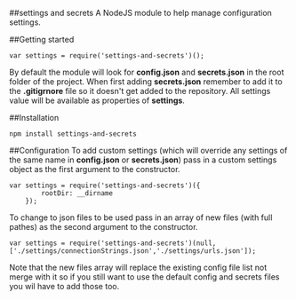 ##settings and secrets
A NodeJS module to help manage configuration settings.

##Getting started
```
var settings = require('settings-and-secrets')();
```

By default the module will look for **config.json** and **secrets.json** in the root folder of the project.
When first adding **secrets.json** remember to add it to the **.gitigrnore** file so it doesn't get added to the repository. 
All settings value will be available as properties of **settings**. 

##Installation
```
npm install settings-and-secrets
```

##Configuration
To add custom settings (which will override any settings of the same name in **config.json** or **secrets.json**) pass in a custom settings object as the first argument to the constructor. 

```
var settings = require('settings-and-secrets')({
		rootDir: __dirname
	});
```

To change to json files to be used pass in an array of new files (with full pathes) as the second argument to the constructor.

```
var settings = require('settings-and-secrets')(null,['./settings/connectionStrings.json','./settings/urls.json']);
```
Note that the new files array will replace the existing config file list not merge with it so if you still want to use the default config and secrets files you wil have to add those too.
